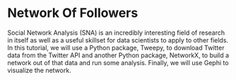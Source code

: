 # Network Of Followers
Social Network Analysis (SNA) is an incredibly interesting field of research in itself as well as a useful skillset for data scientists to apply to other fields. In this tutorial, we will use a Python package, Tweepy, to download Twitter data from the Twitter API and another Python package, NetworkX, to build a network out of that data and run some analysis. Finally, we will use Gephi to visualize the network.
